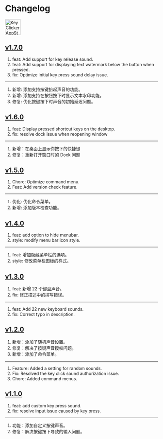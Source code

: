 Changelog
===

<a target="_blank" href="https://apps.apple.com/app/key-clicker/6740425504" title="KeyClicker for macOS">
    <img alt="KeyClicker AppStore" src="https://jaywcjlove.github.io/sb/download/macos.svg" height="51">
</a>

## [v1.7.0](https://github.com/jaywcjlove/key-clicker/releases/tag/v1.7.0)

1. feat: Add support for key release sound.
2. feat: Add support for displaying text watermark below the button when pressed.
3. fix: Optimize initial key press sound delay issue.

---

1. 新增: 添加支持按键抬起声音的功能。
2. 新增: 添加支持在按钮按下时显示文本水印功能。
3. 修复: 优化按键按下时声音的初始延迟问题。

## [v1.6.0](https://github.com/jaywcjlove/key-clicker/releases/tag/v1.6.0)

1. feat: Display pressed shortcut keys on the desktop.
2. fix: resolve dock issue when reopening window

---

1. 新增：在桌面上显示你按下的快捷键  
2. 修复：重新打开窗口时的 Dock 问题

## [v1.5.0](https://github.com/jaywcjlove/key-clicker/releases/tag/v1.5.0)

1. Chore: Optimize command menu.
2. Feat: Add version check feature.

---

1. 优化: 优化命令菜单。
2. 新增: 添加版本检查功能。

## [v1.4.0](https://github.com/jaywcjlove/key-clicker/releases/tag/v1.4.0)

1. feat: add option to hide menubar.
2. style: modify menu bar icon style.

---

1. feat: 增加隐藏菜单栏的选项。
2. style: 修改菜单栏图标的样式。

## [v1.3.0](https://github.com/jaywcjlove/key-clicker/releases/tag/v1.3.0)

1. feat: 新增 22 个键盘声音。
2. fix: 修正描述中的拼写错误。

---

1. feat: Add 22 new keyboard sounds.
2. fix: Correct typo in description.

## [v1.2.0](https://github.com/jaywcjlove/key-clicker/releases/tag/v1.2.0)

1. 新增：添加了随机声音设置。
2. 修复：解决了按键声音授权问题。
3. 新增：添加了命令菜单。

---

1. Feature: Added a setting for random sounds.
2. Fix: Resolved the key click sound authorization issue.
3. Chore: Added command menus.

## [v1.1.0](https://github.com/jaywcjlove/key-clicker/releases/tag/v1.1.0)

1. feat: add custom key press sound.
2. fix: resolve input issue caused by key press.

---

1. 功能：添加自定义按键声音。
2. 修复：解决按键按下导致的输入问题。
